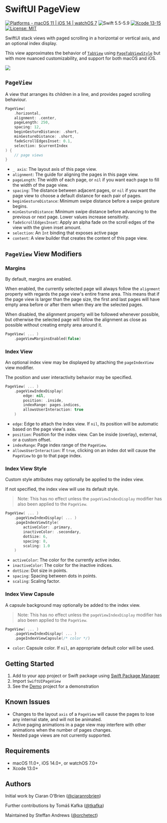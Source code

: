 # SwiftUI PageView

[![Platforms - macOS 11 | iOS 14 | watchOS 7](https://img.shields.io/badge/Platforms-macOS%2011%20|%20iOS%2014%20|%20watchOS%207%20-lightgrey.svg?style=flat)](https://developer.apple.com/swift) ![Swift 5.5-5.9](https://img.shields.io/badge/Swift-5.5–5.9-orange.svg?style=flat) [![Xcode 13-15](https://img.shields.io/badge/Xcode-13–15-blue.svg?style=flat)](https://developer.apple.com/swift) [![License: MIT](http://img.shields.io/badge/License-MIT-lightgrey.svg?style=flat)](https://github.com/orchetect/SwiftUIPageView/blob/main/LICENSE)

SwiftUI stack views with paged scrolling in a horizontal or vertical axis, and an optional index display.

This view approximates the behavior of [`TabView`](https://developer.apple.com/documentation/swiftui/tabview) using [`PageTabViewStyle`](https://developer.apple.com/documentation/swiftui/pagetabviewstyle) but with more nuanced customizability, and support for both macOS and iOS.

![](https://github.com/orchetect/SwiftUIPageView/assets/11605557/28391079-001a-4b54-88ca-9d43698ab013)

## `PageView`

A view that arranges its children in a line, and provides paged scrolling behaviour.

```swift
PageView(
    .horizontal,
    alignment: .center,
    pageLength: 250,
    spacing: 12,
    beginGestureDistance: .short,
    minGestureDistance: .short,
    fadeScrollEdgesInset: 0.1,
    selection: $currentIndex
) {
    // page views
}
```

- `_ axis`: The layout axis of this page view.
- `alignment`: The guide for aligning the pages in this page view.
- `pageLength`: The width of each page, or `nil` if you want each page to fill the width of the page view.
- `spacing`: The distance between adjacent pages, or `nil` if you want the page view to choose a default distance for each pair of pages.
- `beginGestureDistance`: Minimum swipe distance before a swipe gesture begins.
- `minGestureDistance`: Minimum swipe distance before advancing to the previous or next page. Lower values increase sensitivity.
- `fadeScrollEdgesInset`: Apply an alpha fade on the scroll edges of the view with the given inset amount.
- `selection`: An `Int` binding that exposes active page
- `content`: A view builder that creates the content of this page view.

## `PageView` View Modifiers

### Margins

By default, margins are enabled.

When enabled, the currently selected page will always follow the `alignment` property with regards the page view's entire frame area. This means that if the page view is larger than the page size, the first and last pages will have empty area before or after them when they are the selected pages.

When disabled, the alignment property will be followed whenever possible, but otherwise the selected page will follow the alignment as close as possible without creating empty area around it.

```swift
PageView( ... )
    .pageViewMarginsEnabled(false)
```

### Index View

An optional index view may be displayed by attaching the `pageIndexView` view modifier.

The position and user interactivity behavior may be specified.

```swift
PageView( ... )
    .pageViewIndexDisplay(
        edge: nil,
        position: .inside,
        indexRange: pages.indices,
        allowsUserInteraction: true
	)
```

- `edge`: Edge to attach the index view. If `nil`, its position will be automatic based on the page view's axis.
- `position`: Position for the index view. Can be inside (overlay), external, or a custom offset.
- `indexRange`: Page index range of the ``PageView``.
- `allowsUserInteraction`: If `true`, clicking on an index dot will cause the ``PageView`` to go to that page index.

### Index View Style

Custom style attributes may optionally be applied to the index view.

If not specified, the index view will use its default style.

> Note: This has no effect unless the `pageViewIndexDisplay` modifier has also been applied to the `PageView`.

```swift
PageView( ... )
    .pageViewIndexDisplay( ... )
    .pageIndexViewStyle(
        activeColor: .primary,
        inactiveColor: .secondary,
        dotSize: 6,
        spacing: 8,
        scaling: 1.0
    )
```

- `activeColor`: The color for the currently active index.
- `inactiveColor`: The color for the inactive indices.
- `dotSize`: Dot size in points.
- `spacing`: Spacing between dots in points.
- `scaling`: Scaling factor.

### Index View Capsule

A capsule background may optionally be added to the index view.

> Note: This has no effect unless the `pageViewIndexDisplay` modifier has also been applied to the `PageView`.

```swift
PageView( ... )
    .pageViewIndexDisplay( ... )
    .pageIndexViewCapsule(/* color */)
```

- `color`: Capsule color. If `nil`, an appropriate default color will be used.

## Getting Started

1. Add to your app project or Swift package using [Swift Package Manager](https://developer.apple.com/documentation/xcode/adding_package_dependencies_to_your_app)
2. Import `SwiftUIPageView`
3. See the [Demo](Demo) project for a demonstration

## Known Issues

- Changes to the layout `axis` of a `PageView` will cause the pages to lose any internal state, and will not be animated.
- Active paging animations in a page view may interfere with other animations when the number of pages changes.
- Nested page views are not currently supported.

## Requirements

- macOS 11.0+, iOS 14.0+, or watchOS 7.0+
- Xcode 13.0+

## Authors

Initial work by Ciaran O'Brien ([@ciaranrobrien](http://github.com/ciaranrobrien))

Further contributions by Tomáš Kafka ([@tkafka](https://github.com/tkafka))

Maintained by Steffan Andrews ([@orchetect](https://github.com/orchetect))
